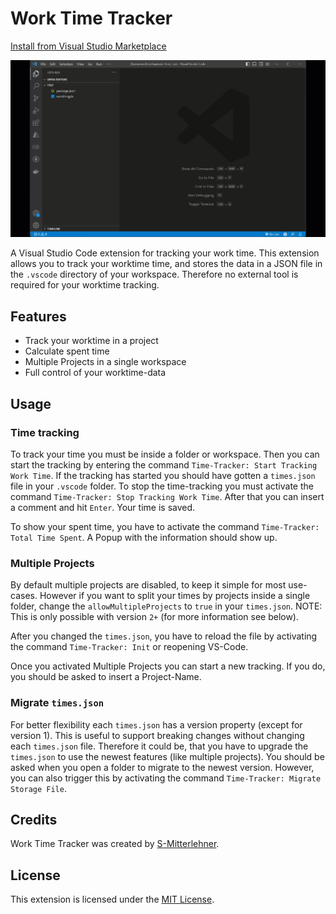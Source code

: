 # Work Time Tracker

[Install from Visual Studio Marketplace](https://marketplace.visualstudio.com/items?itemName=S-Mitterlehner.time-tracker-vscode)

![Work Time Tracker demo gif](./docs/media/intro.gif)

A Visual Studio Code extension for tracking your work time.
This extension allows you to track your worktime time, and stores the data in a JSON file in the `.vscode` directory of your workspace. Therefore no external tool is required for your worktime tracking.

## Features

- Track your worktime in a project
- Calculate spent time
- Multiple Projects in a single workspace
- Full control of your worktime-data

## Usage

### Time tracking

To track your time you must be inside a folder or workspace. Then you can start the tracking by entering the command `Time-Tracker: Start Tracking Work Time`. If the tracking has started you should have gotten a `times.json` file in your `.vscode` folder.
To stop the time-tracking you must activate the command `Time-Tracker: Stop Tracking Work Time`. After that you can insert a comment and hit `Enter`. Your time is saved.

To show your spent time, you have to activate the command `Time-Tracker: Total Time Spent`. A Popup with the information should show up.

### Multiple Projects

By default multiple projects are disabled, to keep it simple for most use-cases. However if you want to split your times by projects inside a single folder, change the `allowMultipleProjects` to `true` in your `times.json`.
NOTE: This is only possible with version `2+` (for more information see below).

After you changed the `times.json`, you have to reload the file by activating the command `Time-Tracker: Init` or reopening VS-Code.

Once you activated Multiple Projects you can start a new tracking. If you do, you should be asked to insert a Project-Name.

### Migrate `times.json`

For better flexibility each `times.json` has a version property (except for version 1). This is useful to support breaking changes without changing each `times.json` file.
Therefore it could be, that you have to upgrade the `times.json` to use the newest features (like multiple projects).
You should be asked when you open a folder to migrate to the newest version. However, you can also trigger this by activating the command `Time-Tracker: Migrate Storage File`.

## Credits

Work Time Tracker was created by [S-Mitterlehner](https://github.com/S-Mitterlehner).

## License

This extension is licensed under the [MIT License](LICENSE).
